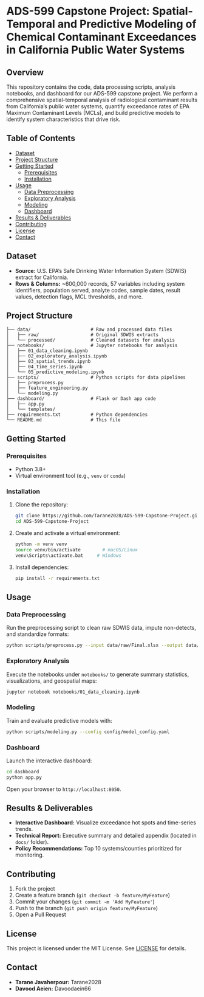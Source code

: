 # ADS-599 Capstone Project: Spatial-Temporal and Predictive Modeling of Chemical Contaminant Exceedances in California Public Water Systems

## Overview
This repository contains the code, data processing scripts, analysis notebooks, and dashboard for our ADS-599 capstone project. We perform a comprehensive spatial-temporal analysis of radiological contaminant results from California’s public water systems, quantify exceedance rates of EPA Maximum Contaminant Levels (MCLs), and build predictive models to identify system characteristics that drive risk.

## Table of Contents
- [Dataset](#dataset)
- [Project Structure](#project-structure)
- [Getting Started](#getting-started)
  - [Prerequisites](#prerequisites)
  - [Installation](#installation)
- [Usage](#usage)
  - [Data Preprocessing](#data-preprocessing)
  - [Exploratory Analysis](#exploratory-analysis)
  - [Modeling](#modeling)
  - [Dashboard](#dashboard)
- [Results & Deliverables](#results--deliverables)
- [Contributing](#contributing)
- [License](#license)
- [Contact](#contact)

## Dataset
- **Source:** U.S. EPA’s Safe Drinking Water Information System (SDWIS) extract for California.
- **Rows & Columns:** ~600,000 records, 57 variables including system identifiers, population served, analyte codes, sample dates, result values, detection flags, MCL thresholds, and more.

## Project Structure
```
├── data/                      # Raw and processed data files
│   ├── raw/                   # Original SDWIS extracts
│   └── processed/             # Cleaned datasets for analysis
├── notebooks/                 # Jupyter notebooks for analysis
│   ├── 01_data_cleaning.ipynb
│   ├── 02_exploratory_analysis.ipynb
│   ├── 03_spatial_trends.ipynb
│   ├── 04_time_series.ipynb
│   └── 05_predictive_modeling.ipynb
├── scripts/                   # Python scripts for data pipelines
│   ├── preprocess.py
│   ├── feature_engineering.py
│   └── modeling.py
├── dashboard/                 # Flask or Dash app code
│   ├── app.py
│   └── templates/
├── requirements.txt           # Python dependencies
└── README.md                  # This file
```

## Getting Started

### Prerequisites
- Python 3.8+ 
- Virtual environment tool (e.g., `venv` or `conda`)

### Installation
1. Clone the repository:
   ```bash
   git clone https://github.com/Tarane2028/ADS-599-Capstone-Project.git
   cd ADS-599-Capstone-Project
   ```
2. Create and activate a virtual environment:
   ```bash
   python -m venv venv
   source venv/bin/activate        # macOS/Linux
   venv\Scripts\activate.bat     # Windows
   ```
3. Install dependencies:
   ```bash
   pip install -r requirements.txt
   ```

## Usage

### Data Preprocessing
Run the preprocessing script to clean raw SDWIS data, impute non-detects, and standardize formats:
```bash
python scripts/preprocess.py --input data/raw/Final.xlsx --output data/processed/cleaned.csv
```

### Exploratory Analysis
Execute the notebooks under `notebooks/` to generate summary statistics, visualizations, and geospatial maps:
```bash
jupyter notebook notebooks/01_data_cleaning.ipynb
``` 

### Modeling
Train and evaluate predictive models with:
```bash
python scripts/modeling.py --config config/model_config.yaml
``` 

### Dashboard
Launch the interactive dashboard:
```bash
cd dashboard
python app.py
```  
Open your browser to `http://localhost:8050`.

## Results & Deliverables
- **Interactive Dashboard:** Visualize exceedance hot spots and time-series trends.
- **Technical Report:** Executive summary and detailed appendix (located in `docs/` folder).
- **Policy Recommendations:** Top 10 systems/counties prioritized for monitoring.

## Contributing
1. Fork the project
2. Create a feature branch (`git checkout -b feature/MyFeature`)
3. Commit your changes (`git commit -m 'Add MyFeature'`)
4. Push to the branch (`git push origin feature/MyFeature`)
5. Open a Pull Request

## License
This project is licensed under the MIT License. See [LICENSE](LICENSE) for details.

## Contact
- **Tarane Javaherpour:** Tarane2028
- **Davood Aeien:** Davoodaein66

